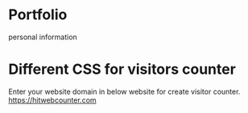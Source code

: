 # Portfolio
 personal information

# Different CSS for visitors counter
Enter your website domain in below website for create visitor counter.
https://hitwebcounter.com
